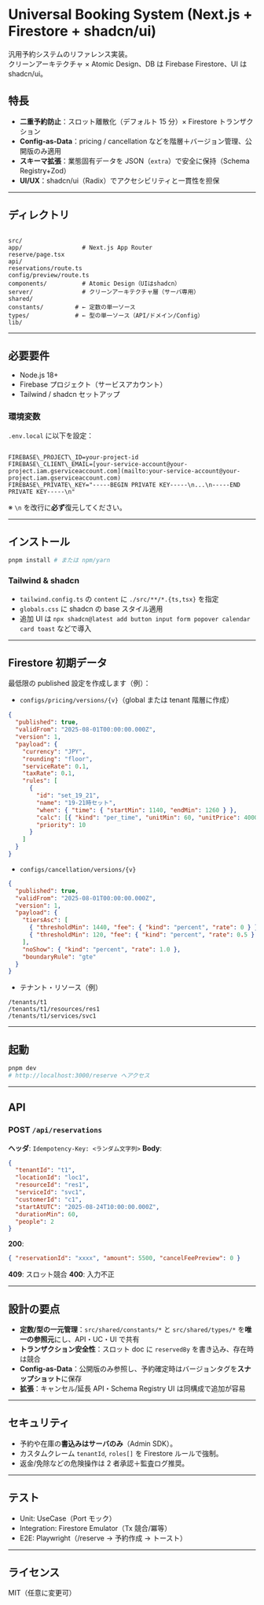 # Universal Booking System (Next.js + Firestore + shadcn/ui)

汎用予約システムのリファレンス実装。  
クリーンアーキテクチャ × Atomic Design、DB は Firebase Firestore、UI は shadcn/ui。

## 特長

- **二重予約防止**：スロット離散化（デフォルト 15 分）× Firestore トランザクション
- **Config-as-Data**：pricing / cancellation などを階層＋バージョン管理、公開版のみ適用
- **スキーマ拡張**：業態固有データを JSON（`extra`）で安全に保持（Schema Registry+Zod）
- **UI/UX**：shadcn/ui（Radix）でアクセシビリティと一貫性を担保

---

## ディレクトリ

```

src/
app/                 # Next.js App Router
reserve/page.tsx
api/
reservations/route.ts
config/preview/route.ts
components/          # Atomic Design（UIはshadcn）
server/              # クリーンアーキテクチャ層（サーバ専用）
shared/
constants/         # ← 定数の単一ソース
types/             # ← 型の単一ソース（API/ドメイン/Config）
lib/

```

---

## 必要要件

- Node.js 18+
- Firebase プロジェクト（サービスアカウント）
- Tailwind / shadcn セットアップ

### 環境変数

`.env.local` に以下を設定：

```

FIREBASE\_PROJECT\_ID=your-project-id
FIREBASE\_CLIENT\_EMAIL=[your-service-account@your-project.iam.gserviceaccount.com](mailto:your-service-account@your-project.iam.gserviceaccount.com)
FIREBASE\_PRIVATE\_KEY="-----BEGIN PRIVATE KEY-----\n...\n-----END PRIVATE KEY-----\n"

```

※ `\n` を改行に**必ず**復元してください。

---

## インストール

```bash
pnpm install # または npm/yarn
```

### Tailwind & shadcn

- `tailwind.config.ts` の `content` に `./src/**/*.{ts,tsx}` を指定
- `globals.css` に shadcn の base スタイル適用
- 追加 UI は `npx shadcn@latest add button input form popover calendar card toast` などで導入

---

## Firestore 初期データ

最低限の published 設定を作成します（例）：

- `configs/pricing/versions/{v}`（global または tenant 階層に作成）

```json
{
  "published": true,
  "validFrom": "2025-08-01T00:00:00.000Z",
  "version": 1,
  "payload": {
    "currency": "JPY",
    "rounding": "floor",
    "serviceRate": 0.1,
    "taxRate": 0.1,
    "rules": [
      {
        "id": "set_19_21",
        "name": "19-21時セット",
        "when": { "time": { "startMin": 1140, "endMin": 1260 } },
        "calc": [{ "kind": "per_time", "unitMin": 60, "unitPrice": 4000 }],
        "priority": 10
      }
    ]
  }
}
```

- `configs/cancellation/versions/{v}`

```json
{
  "published": true,
  "validFrom": "2025-08-01T00:00:00.000Z",
  "version": 1,
  "payload": {
    "tiersAsc": [
      { "thresholdMin": 1440, "fee": { "kind": "percent", "rate": 0 } },
      { "thresholdMin": 120, "fee": { "kind": "percent", "rate": 0.5 } }
    ],
    "noShow": { "kind": "percent", "rate": 1.0 },
    "boundaryRule": "gte"
  }
}
```

- テナント・リソース（例）

```
/tenants/t1
/tenants/t1/resources/res1
/tenants/t1/services/svc1
```

---

## 起動

```bash
pnpm dev
# http://localhost:3000/reserve へアクセス
```

---

## API

### POST `/api/reservations`

**ヘッダ**: `Idempotency-Key: <ランダム文字列>`
**Body**:

```json
{
  "tenantId": "t1",
  "locationId": "loc1",
  "resourceId": "res1",
  "serviceId": "svc1",
  "customerId": "c1",
  "startAtUTC": "2025-08-24T10:00:00.000Z",
  "durationMin": 60,
  "people": 2
}
```

**200**:

```json
{ "reservationId": "xxxx", "amount": 5500, "cancelFeePreview": 0 }
```

**409**: スロット競合
**400**: 入力不正

---

## 設計の要点

- **定数/型の一元管理**：`src/shared/constants/*` と `src/shared/types/*` を**唯一の参照元**にし、API・UC・UI で共有
- **トランザクション安全性**：スロット doc に `reservedBy` を書き込み、存在時は競合
- **Config-as-Data**：公開版のみ参照し、予約確定時はバージョンタグを**スナップショット**に保存
- **拡張**：キャンセル/延長 API・Schema Registry UI は同構成で追加が容易

---

## セキュリティ

- 予約や在庫の**書込みはサーバのみ**（Admin SDK）。
- カスタムクレーム `tenantId`, `roles[]` を Firestore ルールで強制。
- 返金/免除などの危険操作は 2 者承認＋監査ログ推奨。

---

## テスト

- Unit: UseCase（Port モック）
- Integration: Firestore Emulator（Tx 競合/冪等）
- E2E: Playwright（/reserve → 予約作成 → トースト）

---

## ライセンス

MIT（任意に変更可）
